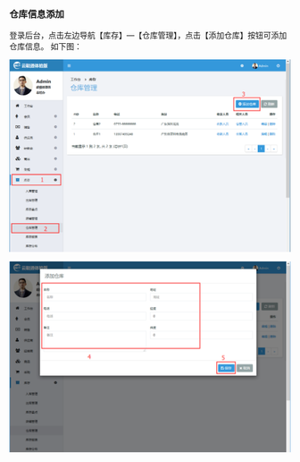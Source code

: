 ### 仓库信息添加

登录后台，点击左边导航【库存】—【仓库管理】，点击【添加仓库】按钮可添加仓库信息。 如下图：

![](/assets/添加仓库.png)

![](/assets/仓库2.png)

